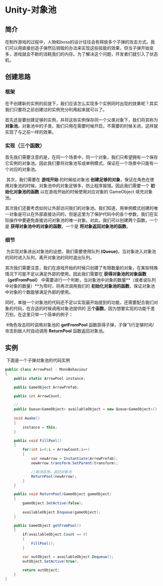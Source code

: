 # Unity-对象池



## 简介

​	在制作游戏的过程中，人物和boss的设计往往会有释放多个子弹的攻击方式。我们可以用直接创造子弹然后销毁的办法来实现这些技能的效果，但当子弹开始变多，游戏就会不断的消耗我们的内存。为了解决这个问题，开发者们就引入了状态机。



## 创建思路



### 框架

​	在不创建新的实例的前提下，我们应该怎么实现多个实例同时出现的效果呢？其实我们只要将之前创建过的实例充分利用起来就可以了。

​	首先还是要创建足够的实例，并将这些实例保存同一个父类对象下，我们将其称为 **对象池**。对象池中的子类，我们只用在需要时候开启，不需要的时候关闭，这样就实现了与之前一样的效果。



### 实现（三个函数）

​	首先我们需要注意的是，在同一个场景中，同一个对象，我们只希望拥有一个保存它实例的对象池。因此我们要将对象池写成单例模式，保证在一个场景中只能有一个对应的对象池。

​	其次，我们需要在 **游戏开始** 的时候给对象池 **创建足够的对象**，保证在角色在使用对象池的时候，对象池中的对象足够多，防止程序报错。因此我们需要一个 **初始化对象池的函数** 以在游戏开始的时候使用对应对象的 GameObject 填充对象池。

​	其次我们还要考虑如何让外部访问我们的对象池。我们知道，用单例模式创建的唯一对象是可以在外部直接访问的，但是这里为了保护代码中的各个参数，我们在实际操作中要避免直接访问对象池的唯一对象。对此，我们可以创建两个函数，一个是 **获得对象池中的对象的函数**，一个是 **将对象返回对象池的函数**。



### 细节

​	为实现对象进出对象池的设想，我们需要使用队列 **(Queue)**，当对象进入对象池的同时进入队列，离开对象池的同时退出队列。

​	其次我们需要注意，我们在游戏开始的时候只创建了有限数量的对象，在某些特殊情况下可能不足以满足外部的使用。因此我们需要在 **获得对象池的对象函数（getFromPool）** 中需要进行一个判断，当对象池中对象的数量**（或者说队列中对象的数量）**为零时，将再次调用我们的 **初始化对象池的函数**，保证对象池中对象的个数能够满足外部的使用。

​	同时，单独一个对象池的代码还不足以实现最开始提到的功能，还需要配合我们对象的代码，在合适的时候调用对象池提供的 **三个函数**。因为想要实现的功能千差万别，在这里只举一个简单的例子：

​	#角色攻击同时调用对象池的 **getFromPool** 函数获得子弹，子弹飞行足够时间/攻击到敌人时自动调用 **ReturnPool** 函数返回对象池。



## 实例

​	下面是一个子弹对象池的代码实例

~~~c#
public class ArrowPool : MonoBehaviour
{
    public static ArrowPool instance;

    public GameObject ArrowPrefab;

    public int ArrowCount;

    //
    public Queue<GameObject> availableObject = new Queue<GameObject>();
    
    void Awake()
    {
        instance = this;
    }

    public void FillPool()
    {
        for(int i=0;i < ArrowCount;i++)
        {
            var newArrow = Instantiate(ArrowPrefab);
            newArrow.transform.SetParent(transform);

            //取消启用，返回对象池
            ReturnPool(newArrow);
        }
    }

    public void ReturnPool(GameObject gameObject)
    {
        gameObject.SetActive(false);
        
        availableObject.Enqueue(gameObject);
    }

    public GameObject getFromPool()
    {
        if(availableObject.Count == 0)
        {
            FillPool();
        }

        var outObject = availableObject.Dequeue();
        outObject.SetActive(true);

        return outObject;
    }
}
~~~



​	